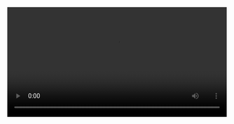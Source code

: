 
<video width="100%" controls controlslist="nodownload nofullscreen noremoteplayback" disablePictureInPicture>
  <source src="https://api.keepwork.com/ts-storage/siteFiles/13742/raw#13古墓探险（上）12251-1.webm" type="video/webm" />
  <source src="https://api.keepwork.com/ts-storage/siteFiles/13743/raw#13古墓探险（上）12251（原版）.mp4" type="video/mp4" />
   
  你的浏览器不支持播放
</video>
<style>
video::-webkit-media-controls-fullscreen-button { display: none; } 
</style>